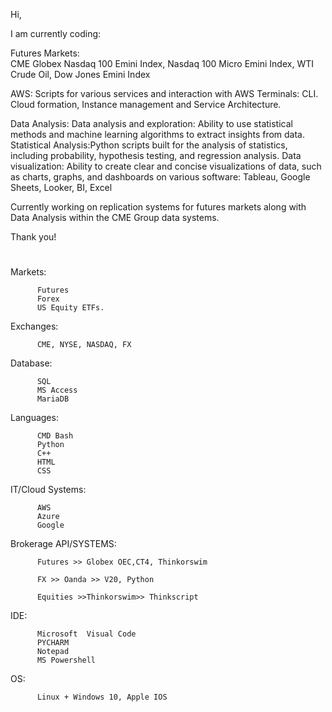 Hi, 

I am currently coding:

Futures Markets:  
                    CME Globex Nasdaq 100 Emini Index, Nasdaq 100 Micro Emini Index, WTI Crude Oil, Dow Jones Emini Index

AWS: 
                    Scripts for various services and interaction with AWS Terminals: CLI. Cloud formation, Instance management and Service Architecture. 

Data Analysis: 
                    Data analysis and exploration: Ability to use statistical methods and machine learning algorithms to extract insights from data.
                    Statistical Analysis:Python scripts built for the analysis of statistics, including probability, hypothesis testing, and regression analysis.
                    Data visualization: Ability to create clear and concise visualizations of data, such as charts, graphs, and dashboards on various software: Tableau, Google Sheets, Looker, BI, Excel
                    
          



Currently working on replication systems for futures markets along with Data Analysis within the CME Group data systems. 



Thank you! 

#




Markets: 

          Futures
          Forex
          US Equity ETFs.



Exchanges:  
          
          CME, NYSE, NASDAQ, FX 

Database: 
         
          SQL
          MS Access
          MariaDB 

Languages:  
    
          CMD Bash
          Python
          C++
          HTML
          CSS
         

IT/Cloud Systems:  
  
          AWS
          Azure 
          Google 

Brokerage API/SYSTEMS: 
                     
          Futures >> Globex OEC,CT4, Thinkorswim
                      
          FX >> Oanda >> V20, Python 
                      
          Equities >>Thinkorswim>> Thinkscript
                      
                      

IDE:  

          Microsoft  Visual Code
          PYCHARM 
          Notepad 
          MS Powershell  

OS:       

          Linux + Windows 10, Apple IOS 


#




